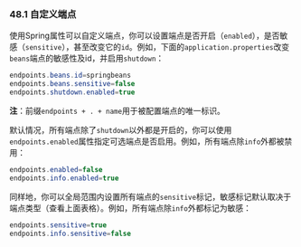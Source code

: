 ### 48.1 自定义端点
使用Spring属性可以自定义端点，你可以设置端点是否开启（`enabled`），是否敏感（`sensitive`），甚至改变它的`id`。例如，下面的`application.properties`改变`beans`端点的敏感性及id，并启用`shutdown`：
```java
endpoints.beans.id=springbeans
endpoints.beans.sensitive=false
endpoints.shutdown.enabled=true
```
**注**：前缀`endpoints + . + name`用于被配置端点的唯一标识。

默认情况，所有端点除了`shutdown`以外都是开启的，你可以使用`endpoints.enabled`属性指定可选端点是否启用。例如，所有端点除`info`外都被禁用：
```java
endpoints.enabled=false
endpoints.info.enabled=true
```
同样地，你可以全局范围内设置所有端点的`sensitive`标记，敏感标记默认取决于端点类型（查看上面表格）。例如，所有端点除`info`外都标记为敏感：
```java
endpoints.sensitive=true
endpoints.info.sensitive=false
```
